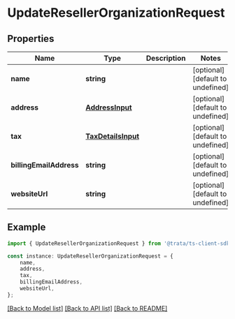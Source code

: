 # UpdateResellerOrganizationRequest


## Properties

Name | Type | Description | Notes
------------ | ------------- | ------------- | -------------
**name** | **string** |  | [optional] [default to undefined]
**address** | [**AddressInput**](AddressInput.md) |  | [optional] [default to undefined]
**tax** | [**TaxDetailsInput**](TaxDetailsInput.md) |  | [optional] [default to undefined]
**billingEmailAddress** | **string** |  | [optional] [default to undefined]
**websiteUrl** | **string** |  | [optional] [default to undefined]

## Example

```typescript
import { UpdateResellerOrganizationRequest } from '@trata/ts-client-sdk';

const instance: UpdateResellerOrganizationRequest = {
    name,
    address,
    tax,
    billingEmailAddress,
    websiteUrl,
};
```

[[Back to Model list]](../README.md#documentation-for-models) [[Back to API list]](../README.md#documentation-for-api-endpoints) [[Back to README]](../README.md)
